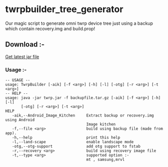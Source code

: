 # twrpbuilder_tree_generator
Our magic script to generate omni twrp device tree just using a backup which contain recovery.img and build.prop!

## Download :-
[Get latest jar file](https://github.com/TwrpBuilder/twrpbuilder_tree_generator/releases/latest)

### Usage :-
```
-- USAGE --
usage: TwrpBuilder [-aik] [-f <arg>] [-h] [-l] [-otg] [-r <arg>] [-t <arg>]
-- HELP --
usage: java -jar twrp.jar -f backupfile.tar.gz [-aik] [-f <arg>] [-h] [-l]
       [-otg] [-r <arg>] [-t <arg>]
HELP
   -aik,--Android_Image_Kitchen     Extract backup or recovery.img using Android
                                    Image kitchen
   -f,--file <arg>                  build using backup file (made from app).
   -h,--help                        print this help
   -l,--land-scape                  enable landscape mode
   -otg,--otg-support               add otg support to fstab
   -r,--recovery <arg>              build using recovery image file
   -t,--type <arg>                  supported option :-
                                    mt , samsung,mrvl
```
